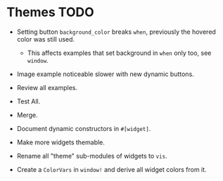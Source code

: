 # Themes TODO

* Setting button `background_color` breaks `when`, previously the hovered color was still used.
    - This affects examples that set background in `when` only too, see `window`.

* Image example noticeable slower with new dynamic buttons.

* Review all examples.
* Test All.
* Merge.

* Document dynamic constructors in `#[widget]`.
* Make more widgets themable.
* Rename all "theme" sub-modules of widgets to `vis`.
* Create a `ColorVars` in `window!` and derive all widget colors from it.